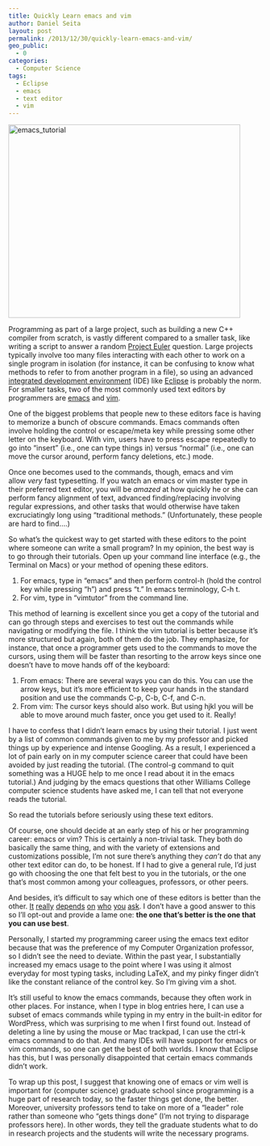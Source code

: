 ```yaml
---
title: Quickly Learn emacs and vim
author: Daniel Seita
layout: post
permalink: /2013/12/30/quickly-learn-emacs-and-vim/
geo_public:
  - 0
categories:
  - Computer Science
tags:
  - Eclipse
  - emacs
  - text editor
  - vim
---
```

[<img class="aligncenter size-large wp-image-1493" alt="emacs_tutorial" src="http://seitad.files.wordpress.com/2013/12/emacs_tutorial.png?w=460" width="460" height="383" />][1]

Programming as part of a large project, such as building a new C++ compiler from scratch, is vastly different compared to a smaller task, like writing a script to answer a random [Project Euler][2] question. Large projects typically involve too many files interacting with each other to work on a single program in isolation (for instance, it can be confusing to know what methods to refer to from another program in a file), so using an advanced [integrated development environment][3] (IDE) like [Eclipse][4] is probably the norm. For smaller tasks, two of the most commonly used text editors by programmers are [emacs][5] and [vim][6].

One of the biggest problems that people new to these editors face is having to memorize a bunch of obscure commands. Emacs commands often involve holding the control or escape/meta key while pressing some other letter on the keyboard. With vim, users have to press escape repeatedly to go into &#8220;insert&#8221; (i.e., one can type things in) versus &#8220;normal&#8221; (i.e., one can move the cursor around, perform fancy deletions, etc.) mode.

<!--more-->

Once one becomes used to the commands, though, emacs and vim allow *very* fast typesetting. If you watch an emacs or vim master type in their preferred text editor, you will be *amazed* at how quickly he or she can perform fancy alignment of text, advanced finding/replacing involving regular expressions, and other tasks that would otherwise have taken excruciatingly long using &#8220;traditional methods.&#8221; (Unfortunately, these people are hard to find&#8230;.)

So what&#8217;s the quickest way to get started with these editors to the point where someone can write a small program? In my opinion, the best way is to go through their tutorials. Open up your command line interface (e.g., the Terminal on Macs) or your method of opening these editors.

  1. For emacs, type in &#8220;emacs&#8221; and then perform control-h (hold the control key while pressing &#8220;h&#8221;) and press &#8220;t.&#8221; In emacs terminology, C-h t.
  2. For vim, type in &#8220;vimtutor&#8221; from the command line.

This method of learning is excellent since you get a copy of the tutorial and can go through steps and exercises to test out the commands while navigating or modifying the file. I think the vim tutorial is better because it&#8217;s more structured but again, both of them do the job. They emphasize, for instance, that once a programmer gets used to the commands to move the cursors, using them will be faster than resorting to the arrow keys since one doesn&#8217;t have to move hands off of the keyboard:

  1. From emacs: There are several ways you can do this. You can use the arrow keys, but it&#8217;s more efficient to keep your hands in the standard position and use the commands C-p, C-b, C-f, and C-n.
  2. From vim: The cursor keys should also work. But using hjkl you will be able to move around much faster, once you get used to it. Really!

I have to confess that I didn&#8217;t learn emacs by using their tutorial. I just went by a list of common commands given to me by my professor and picked things up by experience and intense Googling. As a result, I experienced a lot of pain early on in my computer science career that could have been avoided by just reading the tutorial. (The control-g command to quit something was a HUGE help to me once I read about it in the emacs tutorial.) And judging by the emacs questions that other Williams College computer science students have asked me, I can tell that not everyone reads the tutorial.

So read the tutorials before seriously using these text editors.

Of course, one should decide at an early step of his or her programming career: emacs or vim? This is certainly a non-trivial task. They both do basically the same thing, and with the variety of extensions and customizations possible, I&#8217;m not sure there&#8217;s anything they *can&#8217;t* do that any other text editor can do, to be honest. If I had to give a general rule, I&#8217;d just go with choosing the one that felt best to you in the tutorials, or the one that&#8217;s most common among your colleagues, professors, or other peers.

And besides, it&#8217;s difficult to say which one of these editors is better than the other. [It][7] [really][8] [depends][9] [on][10] [who][11] [you][12] [ask][13]. I don&#8217;t have a good answer to this so I&#8217;ll opt-out and provide a lame one: **the one that&#8217;s better is the one that you can use best**.

Personally, I started my programming career using the emacs text editor because that was the preference of my Computer Organization professor, so I didn&#8217;t see the need to deviate. Within the past year, I substantially increased my emacs usage to the point where I was using it almost everyday for most typing tasks, including LaTeX, and my pinky finger didn&#8217;t like the constant reliance of the control key. So I&#8217;m giving vim a shot.

It&#8217;s still useful to know the emacs commands, because they often work in other places. For instance, when I type in blog entries here, I can use a subset of emacs commands while typing in my entry in the built-in editor for WordPress, which was surprising to me when I first found out. Instead of deleting a line by using the mouse or Mac trackpad, I can use the ctrl-k emacs command to do that. And many IDEs will have support for emacs or vim commands, so one can get the best of both worlds. I know that Eclipse has this, but I was personally disappointed that certain emacs commands didn&#8217;t work.

To wrap up this post, I suggest that knowing one of emacs or vim well is important for (computer science) graduate school since programming is a huge part of research today, so the faster things get done, the better. Moreover, university professors tend to take on more of a &#8220;leader&#8221; role rather than someone who &#8220;gets things done&#8221; (I&#8217;m not trying to disparage professors here). In other words, they tell the graduate students what to do in research projects and the students will write the necessary programs.

 [1]: http://seitad.files.wordpress.com/2013/12/emacs_tutorial.png
 [2]: http://projecteuler.net/
 [3]: http://en.wikipedia.org/wiki/Integrated_development_environment
 [4]: http://www.eclipse.org/
 [5]: http://www.gnu.org/software/emacs/
 [6]: http://www.vim.org/
 [7]: http://stackoverflow.com/questions/1430164/differences-between-emacs-and-vim
 [8]: http://www.terminally-incoherent.com/blog/2012/03/21/why-vim/
 [9]: http://stackoverflow.com/questions/592125/should-i-switch-from-vim-to-emacs-and-if-so-any-suggestions?rq=1
 [10]: https://www.udemy.com/blog/vim-vs-emacs/
 [11]: http://unix.stackexchange.com/questions/986/vim-vs-emacs-and-no-this-is-not-a-flame-war
 [12]: http://www.diffen.com/difference/Emacs_vs_Vim
 [13]: http://batsov.com/articles/2011/11/19/why-emacs/